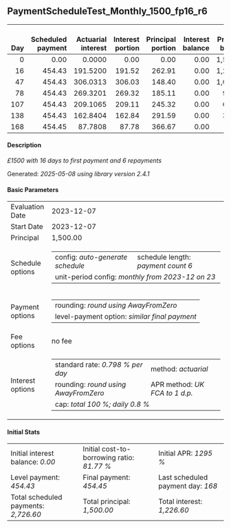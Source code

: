 <h2>PaymentScheduleTest_Monthly_1500_fp16_r6</h2>
<table>
    <thead style="vertical-align: bottom;">
        <th style="text-align: right;">Day</th>
        <th style="text-align: right;">Scheduled payment</th>
        <th style="text-align: right;">Actuarial interest</th>
        <th style="text-align: right;">Interest portion</th>
        <th style="text-align: right;">Principal portion</th>
        <th style="text-align: right;">Interest balance</th>
        <th style="text-align: right;">Principal balance</th>
        <th style="text-align: right;">Total actuarial interest</th>
        <th style="text-align: right;">Total interest</th>
        <th style="text-align: right;">Total principal</th>
    </thead>
    <tr style="text-align: right;">
        <td class="ci00">0</td>
        <td class="ci01" style="white-space: nowrap;">0.00</td>
        <td class="ci02">0.0000</td>
        <td class="ci03">0.00</td>
        <td class="ci04">0.00</td>
        <td class="ci05">0.00</td>
        <td class="ci06">1,500.00</td>
        <td class="ci07">0.0000</td>
        <td class="ci08">0.00</td>
        <td class="ci09">0.00</td>
    </tr>
    <tr style="text-align: right;">
        <td class="ci00">16</td>
        <td class="ci01" style="white-space: nowrap;">454.43</td>
        <td class="ci02">191.5200</td>
        <td class="ci03">191.52</td>
        <td class="ci04">262.91</td>
        <td class="ci05">0.00</td>
        <td class="ci06">1,237.09</td>
        <td class="ci07">191.5200</td>
        <td class="ci08">191.52</td>
        <td class="ci09">262.91</td>
    </tr>
    <tr style="text-align: right;">
        <td class="ci00">47</td>
        <td class="ci01" style="white-space: nowrap;">454.43</td>
        <td class="ci02">306.0313</td>
        <td class="ci03">306.03</td>
        <td class="ci04">148.40</td>
        <td class="ci05">0.00</td>
        <td class="ci06">1,088.69</td>
        <td class="ci07">497.5513</td>
        <td class="ci08">497.55</td>
        <td class="ci09">411.31</td>
    </tr>
    <tr style="text-align: right;">
        <td class="ci00">78</td>
        <td class="ci01" style="white-space: nowrap;">454.43</td>
        <td class="ci02">269.3201</td>
        <td class="ci03">269.32</td>
        <td class="ci04">185.11</td>
        <td class="ci05">0.00</td>
        <td class="ci06">903.58</td>
        <td class="ci07">766.8715</td>
        <td class="ci08">766.87</td>
        <td class="ci09">596.42</td>
    </tr>
    <tr style="text-align: right;">
        <td class="ci00">107</td>
        <td class="ci01" style="white-space: nowrap;">454.43</td>
        <td class="ci02">209.1065</td>
        <td class="ci03">209.11</td>
        <td class="ci04">245.32</td>
        <td class="ci05">0.00</td>
        <td class="ci06">658.26</td>
        <td class="ci07">975.9779</td>
        <td class="ci08">975.98</td>
        <td class="ci09">841.74</td>
    </tr>
    <tr style="text-align: right;">
        <td class="ci00">138</td>
        <td class="ci01" style="white-space: nowrap;">454.43</td>
        <td class="ci02">162.8404</td>
        <td class="ci03">162.84</td>
        <td class="ci04">291.59</td>
        <td class="ci05">0.00</td>
        <td class="ci06">366.67</td>
        <td class="ci07">1,138.8183</td>
        <td class="ci08">1,138.82</td>
        <td class="ci09">1,133.33</td>
    </tr>
    <tr style="text-align: right;">
        <td class="ci00">168</td>
        <td class="ci01" style="white-space: nowrap;">454.45</td>
        <td class="ci02">87.7808</td>
        <td class="ci03">87.78</td>
        <td class="ci04">366.67</td>
        <td class="ci05">0.00</td>
        <td class="ci06">0.00</td>
        <td class="ci07">1,226.5991</td>
        <td class="ci08">1,226.60</td>
        <td class="ci09">1,500.00</td>
    </tr>
</table>
<h4>Description</h4>
<p><i>£1500 with 16 days to first payment and 6 repayments</i></p>
<p>Generated: <i>2025-05-08 using library version 2.4.1</i></p>
<h4>Basic Parameters</h4>
<table>
    <tr>
        <td>Evaluation Date</td>
        <td>2023-12-07</td>
    </tr>
    <tr>
        <td>Start Date</td>
        <td>2023-12-07</td>
    </tr>
    <tr>
        <td>Principal</td>
        <td>1,500.00</td>
    </tr>
    <tr>
        <td>Schedule options</td>
        <td>
            <table>
                <tr>
                    <td>config: <i>auto-generate schedule</i></td>
                    <td>schedule length: <i><i>payment count</i> 6</i></td>
                </tr>
                <tr>
                    <td colspan="2" style="white-space: nowrap;">unit-period config: <i>monthly from 2023-12 on 23</i></td>
                </tr>
            </table>
        </td>
    </tr>
    <tr>
        <td>Payment options</td>
        <td>
            <table>
                <tr>
                    <td>rounding: <i>round using AwayFromZero</i></td>
                </tr>
                <tr>
                    <td>level-payment option: <i>similar&nbsp;final&nbsp;payment</i></td>
                </tr>
            </table>
        </td>
    </tr>
    <tr>
        <td>Fee options</td>
        <td>no fee
        </td>
    </tr>
    <tr>
        <td>Interest options</td>
        <td>
            <table>
                <tr>
                    <td>standard rate: <i>0.798 % per day</i></td>
                    <td>method: <i>actuarial</i></td>
                </tr>
                <tr>
                    <td>rounding: <i>round using AwayFromZero</i></td>
                    <td>APR method: <i>UK FCA to 1 d.p.</i></td>
                </tr>
                <tr>
                    <td colspan="2">cap: <i>total 100 %; daily 0.8 %</td>
                </tr>
            </table>
        </td>
    </tr>
</table>
<h4>Initial Stats</h4>
<table>
    <tr>
        <td>Initial interest balance: <i>0.00</i></td>
        <td>Initial cost-to-borrowing ratio: <i>81.77 %</i></td>
        <td>Initial APR: <i>1295 %</i></td>
    </tr>
    <tr>
        <td>Level payment: <i>454.43</i></td>
        <td>Final payment: <i>454.45</i></td>
        <td>Last scheduled payment day: <i>168</i></td>
    </tr>
    <tr>
        <td>Total scheduled payments: <i>2,726.60</i></td>
        <td>Total principal: <i>1,500.00</i></td>
        <td>Total interest: <i>1,226.60</i></td>
    </tr>
</table>